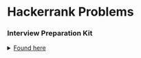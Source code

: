 # Hackerrank Problems
### Interview Preparation Kit
<details>
  <summary>
  <a href="https://www.hackerrank.com/interview/interview-preparation-kit">Found here</a>
  </summary>
  <h4> Arrays </h4>
  <ul>
    <li><a href="https://www.hackerrank.com/challenges/2d-array/">2D array</a> (<code>hourglassSum()</code>)</li>
    <li><a href="https://www.hackerrank.com/challenges/ctci-array-left-rotation/">Rotate Left</a> (<code>rotLeft()</code>)</li>
    <li><a href="https://www.hackerrank.com/challenges/new-year-chaos/">New Year Chaos</a> (First go: <code>minimumBribes()</code>, Better one: <code>minimumBribes2()</code>)</li>
    <li><a href="https://www.hackerrank.com/challenges/minimum-swaps-2/">Minimum Swaps 2</a> (<code>minimumSwaps()</code>)</li>
  </ul>
  <h4> Dictionaries and Hashmaps </h4>
  <ul>
    <li><a href="https://www.hackerrank.com/challenges/ctci-ransom-note/">Hash Tables: Ransom Note</a> (<code>checkMagazine()</code>)</li>
    <li><a href="https://www.hackerrank.com/challenges/two-strings/">Two Strings</a> (Inefficient: <code>twoStringsOld()</code>, Efficient: <code>twoStrings()</code>)</li>
  </ul>
  <h4> Tips and Guidelines </h4>
  <h4> Sorting </h4>
  <ul>
    <li><a href="https://www.hackerrank.com/challenges/ctci-bubble-sort/">Sorting: Bubble Sort</a> (<code>countSwaps()</code>)</li>
    <li><a href="https://www.hackerrank.com/challenges/mark-and-toys/">Mark and Toys</a> (<code>maximumToys()</code>)</li>
  </ul>
  <h4> String Manipulation </h4>
  <ul>
    <li><a href="https://www.hackerrank.com/challenges/ctci-making-anagrams/">Strings: Making Anagrams</a> (<code>makeAnagram()</code>)</li>
    <li><a href="https://www.hackerrank.com/challenges/mark-and-toys/">Alternating Characters</a> (<code>maximumToys()</code>)</li>
  </ul>
  <h4> Greedy Algorithms </h4>
  <h4> Search </h4>
  <h4> Dynamic Programming </h4>
  <h4> Stacks and Queues </h4>
  <h4> Graphs </h4>
  <h4> Trees </h4>
  <h4> Linked Lists </h4>
  <h4> Recursion and Backtracking </h4>
  <h4> Miscellaneous </h4>
</details>
